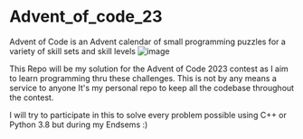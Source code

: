 # Advent_of_code_23
Advent of Code is an Advent calendar of small programming puzzles for a variety of skill sets and skill levels
![image](https://github.com/Pratyay-ops/Advent_of_code_23/assets/129536170/782b55e8-62cd-4a1a-82fe-9e3ba03c61b4)

This Repo will be my solution for the Advent of Code 2023 contest as I aim to learn programming thru these challenges.
This is not by any means a service to anyone It's my personal repo to keep all the codebase throughout the contest.

I will try to participate in this to solve every problem possible using C++ or Python 3.8 but during my Endsems :)
